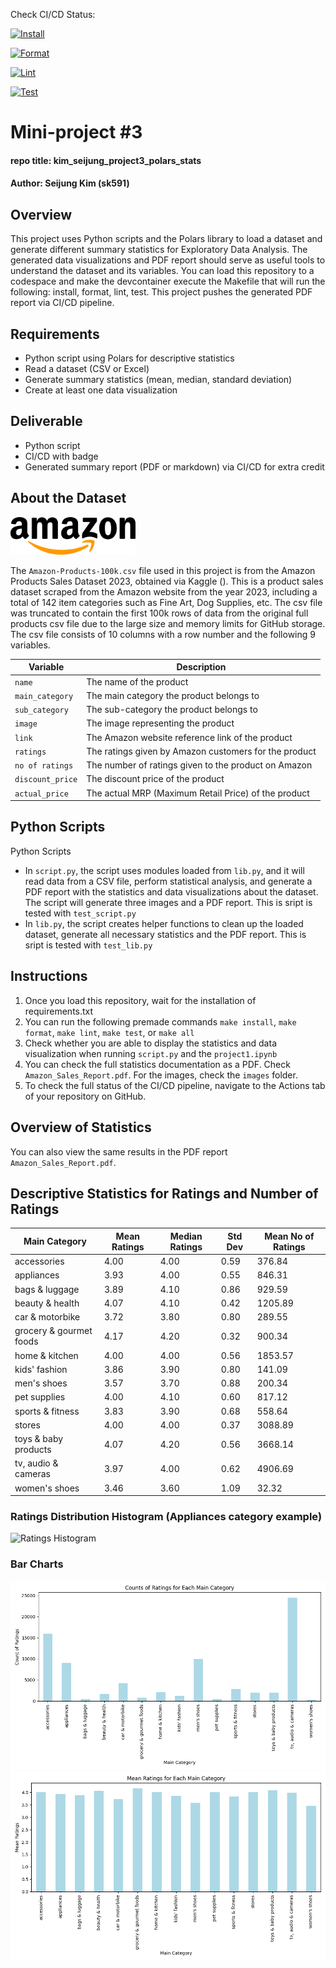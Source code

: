 Check CI/CD Status: 

[![Install](https://github.com/nogibjj/kim_seijung_project3_polars_stats/actions/workflows/install.yml/badge.svg)](https://github.com/nogibjj/kim_seijung_project3_polars_stats/actions/workflows/install.yml)

[![Format](https://github.com/nogibjj/kim_seijung_project3_polars_stats/actions/workflows/format.yml/badge.svg)](https://github.com/nogibjj/kim_seijung_project3_polars_stats/actions/workflows/format.yml)

[![Lint](https://github.com/nogibjj/kim_seijung_project3_polars_stats/actions/workflows/lint.yml/badge.svg)](https://github.com/nogibjj/kim_seijung_project3_polars_stats/actions/workflows/lint.yml)

[![Test](https://github.com/nogibjj/kim_seijung_project3_polars_stats/actions/workflows/test.yml/badge.svg)](https://github.com/nogibjj/kim_seijung_project3_polars_stats/actions/workflows/test.yml)


# Mini-project #3
#### repo title: kim_seijung_project3_polars_stats
#### Author: Seijung Kim (sk591)

## Overview
This project uses Python scripts and the Polars library to load a dataset and generate different summary statistics for Exploratory Data Analysis. The generated data visualizations and PDF report should serve as useful tools to understand the dataset and its variables. You can load this repository to a codespace and make the devcontainer execute the Makefile that will run the following: install, format, lint, test. This project pushes the generated PDF report via CI/CD pipeline.

## Requirements

* Python script using Polars for descriptive statistics
* Read a dataset (CSV or Excel)
* Generate summary statistics (mean, median, standard deviation)
* Create at least one data visualization

## Deliverable
* Python script 
* CI/CD with badge
* Generated summary report (PDF or markdown) via CI/CD for extra credit

## About the Dataset
<img src="Amazon-Logo.webp" alt="Amazon Logo" width="200"/>

The `Amazon-Products-100k.csv` file used in this project is from the Amazon Products Sales Dataset 2023, obtained via Kaggle (). This is a product sales dataset scraped from the Amazon website from the year 2023, including a total of 142 item categories such as Fine Art, Dog Supplies, etc. The csv file was truncated to contain the first 100k rows of data from the original full products csv file due to the large size and memory limits for GitHub storage. The csv file consists of 10 columns with a row number and the following 9 variables.

| **Variable**      | **Description**                                                          |
|-------------------|--------------------------------------------------------------------------|
| `name`            | The name of the product                                                  |
| `main_category`   | The main category the product belongs to                                 |
| `sub_category`    | The sub-category the product belongs to                                  |
| `image`           | The image representing the product                                       |
| `link`            | The Amazon website reference link of the product                         |
| `ratings`         | The ratings given by Amazon customers for the product                    |
| `no of ratings`   | The number of ratings given to the product on Amazon                     |
| `discount_price`  | The discount price of the product                                        |
| `actual_price`    | The actual MRP (Maximum Retail Price) of the product                     |


## Python Scripts

Python Scripts
* In `script.py`, the script uses modules loaded from `lib.py`, and it will read data from a CSV file, perform statistical analysis, and generate a PDF report with the statistics and data visualizations about the dataset. The script will generate three images and a PDF report. This is sript is tested with `test_script.py` 
* In `lib.py`, the script creates helper functions to clean up the loaded dataset, generate all necessary statistics and the PDF report. This is sript is tested with `test_lib.py` 

## Instructions
1. Once you load this repository, wait for the installation of requirements.txt
2. You can run the following premade commands `make install`, `make format`, `make lint`, `make test`, or `make all`
3. Check whether you are able to display the statistics and data visualization when running `script.py` and the `project1.ipynb`
4. You can check the full statistics documentation as a PDF. Check `Amazon_Sales_Report.pdf`. For the images, check the `images` folder.
5. To check the full status of the CI/CD pipeline, navigate to the Actions tab of your repository on GitHub.

## Overview of Statistics
You can also view the same results in the PDF report `Amazon_Sales_Report.pdf`.

## Descriptive Statistics for Ratings and Number of Ratings
| Main Category | Mean Ratings | Median Ratings | Std Dev | Mean No of Ratings |
| ------------- | ------------ | -------------- | ------- | ------------------ |
| accessories | 4.00 | 4.00 | 0.59 | 376.84 |
| appliances | 3.93 | 4.00 | 0.55 | 846.31 |
| bags & luggage | 3.89 | 4.10 | 0.86 | 929.59 |
| beauty & health | 4.07 | 4.10 | 0.42 | 1205.89 |
| car & motorbike | 3.72 | 3.80 | 0.80 | 289.55 |
| grocery & gourmet foods | 4.17 | 4.20 | 0.32 | 900.34 |
| home & kitchen | 4.00 | 4.00 | 0.56 | 1853.57 |
| kids' fashion | 3.86 | 3.90 | 0.80 | 141.09 |
| men's shoes | 3.57 | 3.70 | 0.88 | 200.34 |
| pet supplies | 4.00 | 4.10 | 0.60 | 817.12 |
| sports & fitness | 3.83 | 3.90 | 0.68 | 558.64 |
| stores | 4.00 | 4.00 | 0.37 | 3088.89 |
| toys & baby products | 4.07 | 4.20 | 0.56 | 3668.14 |
| tv, audio & cameras | 3.97 | 4.00 | 0.62 | 4906.69 |
| women's shoes | 3.46 | 3.60 | 1.09 | 32.32 |

### Ratings Distribution Histogram (Appliances category example)
![Ratings Histogram](images/images/appliances_ratings_histogram.png)

### Bar Charts
![Ratings Count](images/main_category_ratings_count_bar_chart.png)
![Mean Ratings](images/main_category_mean_ratings_bar_chart.png)




